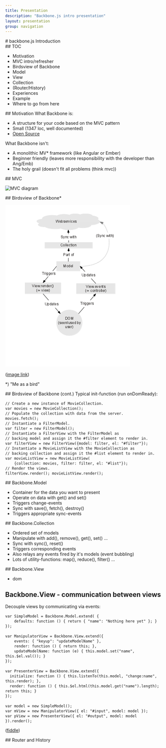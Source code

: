 ```yaml
---
title: Presentation
description: "Backbone.js intro presentation"
layout: presentation
group: navigation
---
```




<section>
# backbone.js
Introduction
</section>

<section>
## TOC

* Motivation
* MVC intro/refresher
* Birdsview of Backbone
* Model
* View
* Collection
* (Router/History)
* Experiences
* Example
* Where to go from here

</section>

<section>
## Motivation
What Backbone is:

* A structure for your code based on the MVC pattern
* Small (1347 loc, well documented)
* [Open Source](http://backbonejs.org/docs/backbone.html)

What Backbone isn't:

* A monolithic MV\* framework (like Angular or Ember)
* Beginner friendly (leaves more responsibility with the developer than Ang/Emb)
* The holy grail (doesn't fit all problems (think mvc))

</section>

<section>
## MVC

![MVC diagram](http://upload.wikimedia.org/wikipedia/commons/f/fd/MVC-Process.png)
</section>

<section>
  <section>
## Birdsview of Backbone*

![Backbone diagram](assets/img/backbone_mvc.png)

([image link](http://i.imgur.com/gi01D5w.png))


\*) "Me as a bird"
  </section>

  <section>
## Birdsview of Backbone (cont.)
Typical init-function (run onDomReady):

<pre><code class="javascript">// Create a new instance of MovieCollection.
var movies = new MovieCollection();
// Populate the collection with data from the server.
movies.fetch();
// Instantiate a FilterModel.
var filter = new FilterModel();
// Instantiate a FilterView with the FilterModel as 
// backing model and assign it the #filter element to render in.
var filterView = new FilterView({model: filter, el: "#filter"});
// Instantiate a MovieListView with the MovieCollection as 
// backing collection and assign it the #list element to render in.
var movieListView = new MovieListView(
    {collection: movies, filter: filter, el: "#list"});
// Render the views.
filterView.render(); movieListView.render();</code></pre>


  </section>
</section>

<section>
## Backbone.Model

* Container for the data you want to present
* Operate on data with get() and set()
* Triggers change-events
* Sync with save(), fetch(), destroy()
* Triggers appropriate sync-events

</section>

<section>
## Backbone.Collection

* Ordered set of models
* Manipulate with add(), remove(), get(), set() ...
* Sync with sync(), reset()
* Triggers corresponding events
* Also relays any events fired by it's models (event bubbling)
* Lots of utility-functions: map(), reduce(), filter() ...

</section>

<section>
  <section>
## Backbone.View

* dom

  </section>
  <section>
## Backbone.View - communication between views

Decouple views by communicating via events:

<pre><code class="javascript">var SimpleModel = Backbone.Model.extend( {
    defaults: function () { return { "name": "Nothing here yet" }; }
});

var ManipulatorView = Backbone.View.extend({
    events: { "keyup": "updateModelName" },
    render: function () { return this; },
    updateModelName: function (e) { this.model.set("name", this.$el.val()); }
});

var PresenterView = Backbone.View.extend({
  initialize: function () { this.listenTo(this.model, "change:name", this.render); },
  render: function () { this.$el.html(this.model.get("name").length); return this; }
});

var model = new SimpleModel();
var mView = new ManipulatorView({ el: "#input", model: model });
var pView = new PresenterView({ el: "#output", model: model }).render();</code></pre>

([fiddle](http://jsfiddle.net/gelefisk/yxx6r/))
  </section>
</section>

<section>
## Router and History
</section>



